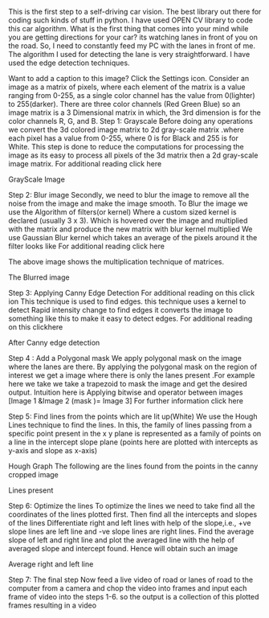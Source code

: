  This is the first step to a self-driving car vision. The best library out there for coding such kinds of stuff in python. I have used OPEN CV library to code this car algorithm.
What is the first thing that comes into your mind while you are getting directions for your car? its watching lanes in front of you on the road.
So, I need to constantly feed my PC with the lanes in front of me.
The algorithm I used for detecting the lane is very straightforward.
I have used the edge detection techniques.

Want to add a caption to this image? Click the Settings icon.
 Consider an image as a matrix of pixels, where each element of the matrix is a value ranging from 0-255, as a single color channel has the value from 0(lighter) to 255(darker).
There are three color channels (Red Green Blue)
so an image matrix is a 3 Dimensional matrix in which, the 3rd dimension is for the color channels R, G, and B.
Step 1: Grayscale
Before doing any operations we convert the 3d colored image matrix to 2d gray-scale matrix .where each pixel has a value from 0-255, where 0 is for Black and 255 is for White.
This step is done to reduce the computations for processing the image as its easy to process all pixels of the 3d matrix then a 2d gray-scale image matrix.
For additional reading click here

GrayScale Image

 Step 2: Blur image
Secondly, we need to blur the image to remove all the noise from the image and make the image smooth.
To Blur the image we use the Algorithm of filters(or kernel)
Where a custom sized kernel is declared (usually 3 x 3). Which is hovered over the image and multiplied with the matrix and produce the new matrix with blur kernel multiplied
We use Gaussian Blur kernel which takes an average of the pixels around it
the filter looks like
For additional reading click here



 The above image shows the multiplication technique of matrices. 

The Blurred image

Step 3: Applying Canny Edge Detection
For additional reading on this click ion
This technique is used to find edges.
this technique uses a kernel to detect Rapid intensity change to find edges it converts the image to something like this to make it easy to detect edges.
For additional reading on this clickhere

After Canny edge detection 

Step 4 : Add a Polygonal mask 
We apply polygonal mask on the image where the lanes are there.
By applying the polygonal mask on the region of interest we get a image where there is only the lanes present .For example here we take we take a trapezoid to mask the image and get the desired output. 
Intuition here is Applying bitwise and operator between images
[Image 1 &Image 2 (mask )= Image 3]
For further information click here





Step 5: Find lines from the points which are lit up(White)
We use the Hough Lines technique to find the lines.
In this, the family of lines passing from a specific point  present in the x y plane is represented as a family of points on a line in the intercept slope plane (points here are plotted with intercepts as y-axis and slope as x-axis) 


Hough Graph 
 The following are the lines found from the points in the canny cropped image 


Lines present
 
Step 6: Optimize the lines
To optimize the lines we need to take find all the coordinates of the lines plotted first.
Then find all the intercepts and slopes of the lines 
Differentiate right and left lines with help of the slope,i.e., +ve slope lines are left line and 
-ve slope lines are right lines.
Find the average slope of left and right line and plot the averaged line with the help of averaged slope and intercept found.
Hence will obtain such an image
 

Average right and left line

 Step 7: The final step
Now feed a live video of road or lanes of road to the computer from a camera
and chop the video into frames and input each frame of video into the steps 1-6.
so the output is a collection of this plotted frames resulting in a video
